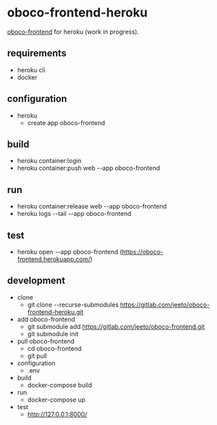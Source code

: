 # oboco-frontend-heroku

[oboco-frontend](https://gitlab.com/jeeto/oboco-frontend) for heroku (work in progress).

## requirements

- heroku cli
- docker

## configuration

- heroku
	- create app oboco-frontend

## build

- heroku container:login
- heroku container:push web --app oboco-frontend

## run

- heroku container:release web --app oboco-frontend
- heroku logs --tail --app oboco-frontend

## test

- heroku open --app oboco-frontend (https://oboco-frontend.herokuapp.com/)

## development

- clone
	- git clone --recurse-submodules https://gitlab.com/jeeto/oboco-frontend-heroku.git
- add oboco-frontend
	- git submodule add https://gitlab.com/jeeto/oboco-frontend.git
	- git submodule init
- pull oboco-frontend
	- cd oboco-frontend
	- git pull
- configuration
	- .env
- build
	- docker-compose build
- run
	- docker-compose up
- test
	- http://127.0.0.1:8000/